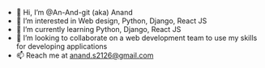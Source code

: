 - 👋 Hi, I’m @An-And-git (aka) Anand
- 👀 I’m interested in Web design, Python, Django, React JS
- 🌱 I’m currently learning Python, Django, React JS
- 💞️ I’m looking to collaborate on a web development team to use my skills for developing applications 
- 📫 Reach me at anand.s2126@gmail.com

<!---
An-And-git/An-And-git is a ✨ special ✨ repository because its `README.md` (this file) appears on your GitHub profile.
You can click the Preview link to take a look at your changes.
--->

